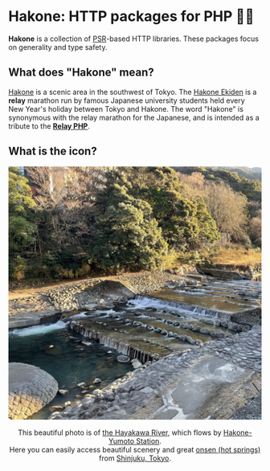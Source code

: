 # Hakone: HTTP packages for PHP 🏃‍♀️

**Hakone** is a collection of [PSR](https://www.php-fig.org/)-based HTTP libraries. These packages focus on generality and type safety.

## What does "Hakone" mean?

[Hakone](https://en.wikipedia.org/wiki/Hakone) is a scenic area in the southwest of Tokyo.
The [Hakone Ekiden](https://en.wikipedia.org/wiki/Hakone_Ekiden) is a **relay** marathon run by famous Japanese university students held every New Year's holiday between Tokyo and Hakone.
The word "Hakone" is synonymous with the relay marathon for the Japanese, and is intended as a tribute to the [**Relay PHP**](https://relayphp.com/).

## What is the icon?

<div align="center">

<a href="https://photos.app.goo.gl/61cQhKB4pLAKEK8N9"><img src="hakone.jpg" width="512"></a>

This beautiful photo is of [the Hayakawa River](https://en.wikipedia.org/wiki/Haya_River_(Kanagawa)), which flows by [Hakone-Yumoto Station](https://en.wikipedia.org/wiki/Hakone-Yumoto_Station).  
Here you can easily access beautiful scenery and great [onsen (hot springs)](https://en.wikipedia.org/wiki/Onsen) from [Shinjuku, Tokyo](https://en.wikipedia.org/wiki/Shinjuku).

</div>
